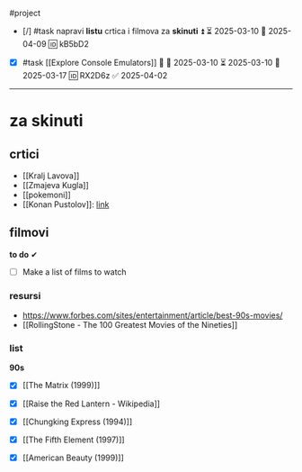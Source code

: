 #project 

- [/] #task napravi **listu** crtica i filmova za **skinuti** ⏫ ⏳ 2025-03-10 📅 2025-04-09 🆔 kB5bD2

- [x] #task [[Explore Console Emulators]] 🔼 🛫 2025-03-10 ⏳ 2025-03-10 📅 2025-03-17 🆔 RX2D6z ✅ 2025-04-02
___
# za skinuti

## crtici

- [[Kralj Lavova]]
- [[Zmajeva Kugla]]
- [[pokemoni]]
- [[Konan Pustolov]]: [link](https://jockantv.com/sinkronizirani-crtici/konan-pustolov-hr.html)

## filmovi

**to do** ✔
- [ ] Make a list of films to watch
### resursi
- https://www.forbes.com/sites/entertainment/article/best-90s-movies/
- [[RollingStone - The 100 Greatest Movies of the Nineties]]

### **list**

**90s**
- [x] [[The Matrix (1999)]]
- [x] [[Raise the Red Lantern - Wikipedia]]
- [x] [[Chungking Express (1994)]]
- [x] [[The Fifth Element (1997)]]
- [x] [[American Beauty (1999)]]


